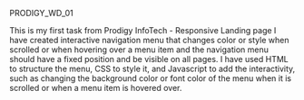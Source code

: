 PRODIGY_WD_01


This is my first task from Prodigy InfoTech - Responsive Landing page
I have created interactive navigation menu that changes color or style when scrolled or when hovering over a menu item and the navigation menu should have a fixed position and be visible on all pages. I have used HTML to structure the menu, CSS to style it, and Javascript to add the interactivity, such as changing the background color or font color of the menu when it is scrolled or when a menu item is hovered over.
